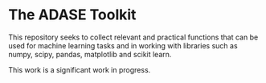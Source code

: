 # The ADASE Toolkit

This repository seeks to collect relevant and practical functions that can be used for machine learning tasks and in working with libraries such as numpy, scipy, pandas, matplotlib and scikit learn.

This work is a significant work in progress.
